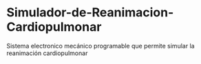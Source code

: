# Simulador-de-Reanimacion-Cardiopulmonar
 Sistema electronico mecánico programable que permite simular la reanimación cardiopulmonar
